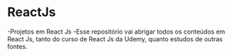 # ReactJs
-Projetos em React Js
-Esse repositório vai abrigar todos os conteúdos em React Js, tanto do curso de React Js da Udemy, quanto estudos de outras fontes.
